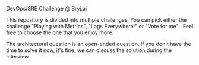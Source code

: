 DevOps/SRE Challenge @ Bryj.ai

This repository is divided into multiple challenges. You can pick either the challenge "Playing with Metrics", "Logs Everywhere!" or "Vote for me" . Feel free to choose the one that you enjoy more.

The architectural question is an open-ended question. If you don't have the time to solve it now, it's fine, we can discuss the solution during the interview.
